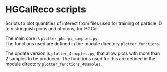 # HGCalReco scripts

Scripts to plot quantities of interest from files used for training of particle ID to distringuish pions and photons, for HGCal. 

The main core is `plotter_pho-pi_samples.py`. \
The functions used are defined in the module directory `plotter_functions`.

The update version is `plotter_4samples.py`, that allow plots with more than 2 samples to be produced.
The functions used for this are defined in the module directory `plotter_functions_4samples`.

